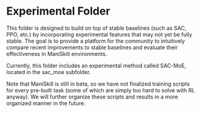# Experimental Folder

This folder is designed to build on top of stable baselines (such as SAC, PPO, etc.) by incorporating experimental features that may not yet be fully stable. The goal is to provide a platform for the community to intuitively compare recent improvements to stable baselines and evaluate their effectiveness in ManiSkill environments.

Currently, this folder includes an experimental method called SAC-MoE, located in the sac_moe subfolder.

Note that ManiSkill is still in beta, so we have not finalized training scripts for every pre-built task (some of which are simply too hard to solve with RL anyway). We will further organize these scripts and results in a more organized manner in the future.